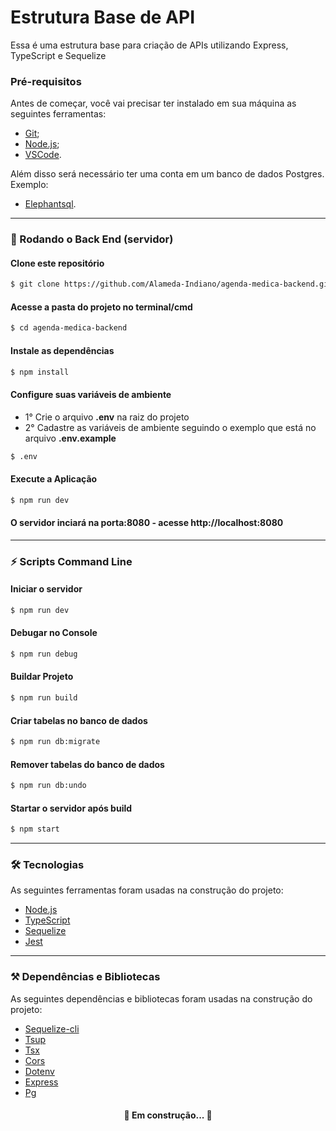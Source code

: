 # Estrutura Base de API
Essa é uma estrutura base para criação de APIs utilizando Express, TypeScript e Sequelize


### Pré-requisitos

Antes de começar, você vai precisar ter instalado em sua máquina as seguintes ferramentas:
- [Git](https://git-scm.com);
- [Node.js](https://nodejs.org/en/);
- [VSCode](https://code.visualstudio.com/).

Além disso será necessário ter uma conta em um banco de dados Postgres. Exemplo:
- [Elephantsql](https://www.elephantsql.com/).

___

### 🎲 Rodando o Back End (servidor)

#### Clone este repositório
```bash
$ git clone https://github.com/Alameda-Indiano/agenda-medica-backend.git
```

#### Acesse a pasta do projeto no terminal/cmd
```bash
$ cd agenda-medica-backend
```

#### Instale as dependências
```bash
$ npm install
```

#### Configure suas variáveis de ambiente

- 1° Crie o arquivo <strong>.env</strong> na raiz do projeto
- 2° Cadastre as variáveis de ambiente seguindo o exemplo que está no arquivo <strong>.env.example</strong>
```bash
$ .env
```

#### Execute a Aplicação 
```bash
$ npm run dev
```

#### O servidor inciará na porta:8080 - acesse http://localhost:8080
___

### ⚡ Scripts Command Line

#### Iniciar o servidor
```bash
$ npm run dev
```

#### Debugar no Console
```bash
$ npm run debug
```

#### Buildar Projeto
```bash
$ npm run build
```

#### Criar tabelas no banco de dados
```bash
$ npm run db:migrate
```

#### Remover tabelas do banco de dados
```bash
$ npm run db:undo
```

#### Startar o servidor após build
```bash
$ npm start
```
___

### 🛠 Tecnologias

As seguintes ferramentas foram usadas na construção do projeto:

- [Node.js](https://nodejs.org/en/)
- [TypeScript](https://www.typescriptlang.org/)
- [Sequelize](https://sequelize.org)
- [Jest](https://www.npmjs.com/package/jest)

___

### ⚒️ Dependências e Bibliotecas

As seguintes dependências e bibliotecas foram usadas na construção do projeto:

- [Sequelize-cli](https://www.npmjs.com/package/sequelize-cli)
- [Tsup](https://www.npmjs.com/package/tsup)
- [Tsx](https://www.npmjs.com/package/tsx)
- [Cors](https://www.npmjs.com/package/cors)
- [Dotenv](https://www.npmjs.com/package/dotenv)
- [Express](https://www.npmjs.com/package/express)
- [Pg](https://www.npmjs.com/package/pg)


<h4 align="center"> 
	🚧   Em construção...  🚧
</h4>
